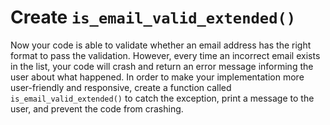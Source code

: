 # Create `is_email_valid_extended()`

Now your code is able to validate whether an email address has the right format to pass the validation. However, every time an incorrect email exists in the list, your code will crash and return an error message informing the user about what happened. In order to make your implementation more user-friendly and responsive, create a function called `is_email_valid_extended()` to catch the exception, print a message to the user, and prevent the code from crashing.

